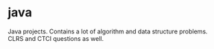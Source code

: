 # java
Java projects. Contains a lot of algorithm and data structure problems. CLRS and CTCI questions as well.
